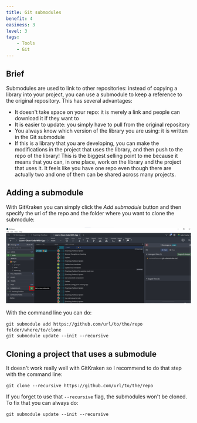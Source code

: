 ```yaml
---
title: Git submodules
benefit: 4
easiness: 3
level: 3
tags:
    - Tools
    - Git
---
```


## Brief

Submodules are used to link to other repositories: instead of copying a library into your project, you can use a submodule to keep a reference to the original repository. This has several advantages:
- It doesn't take space on your repo: it is merely a link and people can download it if they want to
- It is easier to update: you simply have to pull from the original repository
- You always know which version of the library you are using: it is written in the Git submodule
- If this is a library that you are developing, you can make the modifications in the project that uses the library, and then push to the repo of the library! This is the biggest selling point to me because it means that you can, in one place, work on the library and the project that uses it. It feels like you have one repo even though there are actually two and one of them can be shared across many projects.

## Adding a submodule

With GitKraken you can simply click the *Add submodule* button and then specify the url of the repo and the folder where you want to clone the submodule:

![Adding a submodule with GitKraken](./img/submodule.png)

With the command line you can do:

```
git submodule add https://github.com/url/to/the/repo folder/where/to/clone
git submodule update --init --recursive
```

## Cloning a project that uses a submodule

It doesn't work really well with GitKraken so I recommend to do that step with the command line:
```
git clone --recursive https://github.com/url/to/the/repo
```

If you forget to use that `--recursive` flag, the submodules won't be cloned. To fix that you can always do:

```
git submodule update --init --recursive
```